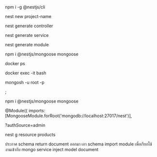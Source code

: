 npm i -g @nestjs/cli

nest new project-name

nest generate controller <name>

nest generate service <name>

nest generate module <name>

npm i @nestjs/mongoose mongoose

docker ps

docker exec -it <names docker> bash

mongosh -u root -p

<password>;

npm i @nestjs/mongoose mongoose

@Module({
imports: [MongooseModule.forRoot('mongodb://localhost:27017/nest')],

?authSource=admin

nest g resource products

ประกาศ schema 
return document ออกมา
เอา schema import module เพื่อเรียกใช้งานเข้ากับ mongo
service inject model document